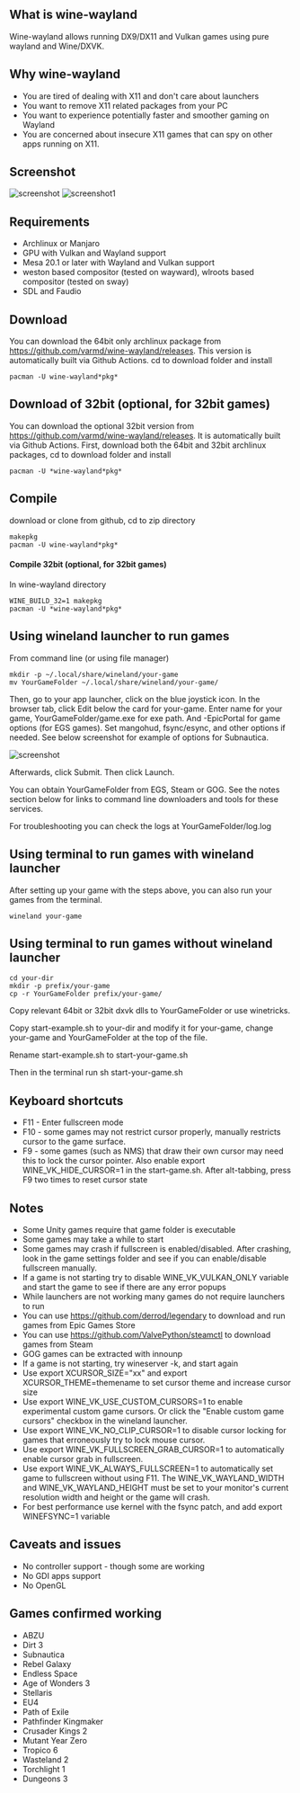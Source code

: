## What is wine-wayland

Wine-wayland allows running DX9/DX11 and Vulkan games using pure wayland and Wine/DXVK.

## Why wine-wayland

 * You are tired of dealing with X11 and don't care about launchers
 * You want to remove X11 related packages from your PC
 * You want to experience potentially faster and smoother gaming on Wayland
 * You are concerned about insecure X11 games that can spy on other apps running on X11.

## Screenshot

![screenshot](https://raw.githubusercontent.com/varmd/wine-wayland/master/screenshot.png "Screenshot")
![screenshot1](https://raw.githubusercontent.com/varmd/wine-wayland/master/screenshot1.png "Screenshot1")

## Requirements

 * Archlinux or Manjaro
 * GPU with Vulkan and Wayland support
 * Mesa 20.1 or later with Wayland and Vulkan support
 * weston based compositor (tested on wayward), wlroots based compositor (tested on sway)
 * SDL and Faudio
 
## Download

You can download the 64bit only archlinux package from https://github.com/varmd/wine-wayland/releases. This version is automatically built via Github Actions. cd to download folder and install
    
    pacman -U wine-wayland*pkg*
    
## Download of 32bit (optional, for 32bit games)

You can download the optional 32bit version from https://github.com/varmd/wine-wayland/releases. It is automatically built via Github Actions. First, download both the 64bit and 32bit archlinux packages, cd to download folder and install
    
    pacman -U *wine-wayland*pkg* 

## Compile

download or clone from github, cd to zip directory

    makepkg
    pacman -U wine-wayland*pkg*


#### Compile 32bit (optional, for 32bit games)

In wine-wayland directory

    WINE_BUILD_32=1 makepkg
    pacman -U *wine-wayland*pkg*

## Using wineland launcher to run games

From command line (or using file manager)

    mkdir -p ~/.local/share/wineland/your-game
    mv YourGameFolder ~/.local/share/wineland/your-game/
    
Then, go to your app launcher, click on the blue joystick icon. In the browser tab, click Edit below the card for your-game. Enter name for your game, YourGameFolder/game.exe for exe path. And -EpicPortal for game options (for EGS games). Set mangohud, fsync/esync, and other options if needed. See below screenshot for example of options for Subnautica.

![screenshot](https://raw.githubusercontent.com/varmd/wine-wayland/master/wineland/wineland-screenshot-2.png "Screenshot")

Afterwards, click Submit. Then click Launch.

You can obtain YourGameFolder from EGS, Steam or GOG. See the notes section below for links to command line downloaders and tools for these services.

For troubleshooting you can check the logs at YourGameFolder/log.log
  
## Using terminal to run games with wineland launcher

After setting up your game with the steps above, you can
also run your games from the terminal.

    wineland your-game
    
## Using terminal to run games without wineland launcher

    cd your-dir
    mkdir -p prefix/your-game
    cp -r YourGameFolder prefix/your-game/
   
Copy relevant 64bit or 32bit dxvk dlls to YourGameFolder or use winetricks.

Copy start-example.sh to your-dir and modify it for your-game, change your-game and YourGameFolder at the top of the file.

Rename start-example.sh to start-your-game.sh

Then in the terminal run sh start-your-game.sh


## Keyboard shortcuts

* F11 - Enter fullscreen mode
* F10 - some games may not restrict cursor properly, manually restricts cursor to the game surface. 
* F9 - some games (such as NMS) that draw their own cursor may need this to lock the cursor pointer. Also enable export WINE_VK_HIDE_CURSOR=1 in the start-game.sh. After alt-tabbing, press F9 two times to reset cursor state


## Notes

* Some Unity games require that game folder is executable
* Some games may take a while to start
* Some games may crash if fullscreen is enabled/disabled. After crashing, look in the game settings folder and see if you can enable/disable fullscreen manually.
* If a game is not starting try to disable WINE\_VK\_VULKAN_ONLY variable and start the game to see if there are any error popups 
* While launchers are not working many games do not require launchers to run
* You can use https://github.com/derrod/legendary to download and run games from Epic Games Store
* You can use https://github.com/ValvePython/steamctl to download games from Steam
* GOG games can be extracted with innounp
* If a game is not starting, try wineserver -k, and start again
* Use export XCURSOR_SIZE="xx" and export XCURSOR_THEME=themename to set cursor theme and increase cursor size 
* Use export WINE_VK_USE_CUSTOM_CURSORS=1 to enable experimental custom game cursors. Or click the "Enable custom game cursors" checkbox in the wineland launcher.
* Use export WINE_VK_NO_CLIP_CURSOR=1 to disable cursor locking for games that erroneously try to lock mouse cursor.
* Use export WINE_VK_FULLSCREEN_GRAB_CURSOR=1 to automatically enable cursor grab in fullscreen.
* Use export WINE_VK_ALWAYS_FULLSCREEN=1 to automatically set game to fullscreen without using F11. The WINE_VK_WAYLAND_WIDTH and WINE_VK_WAYLAND_HEIGHT must be set to your monitor's current resolution width and height or the game will crash.
* For best performance use kernel with the fsync patch, and add export WINEFSYNC=1 variable

## Caveats and issues

* No controller support - though some are working
* No GDI apps support
* No OpenGL

## Games confirmed working

* ABZU
* Dirt 3
* Subnautica
* Rebel Galaxy
* Endless Space
* Age of Wonders 3
* Stellaris
* EU4
* Path of Exile
* Pathfinder Kingmaker
* Crusader Kings 2
* Mutant Year Zero
* Tropico 6
* Wasteland 2
* Torchlight 1
* Dungeons 3
